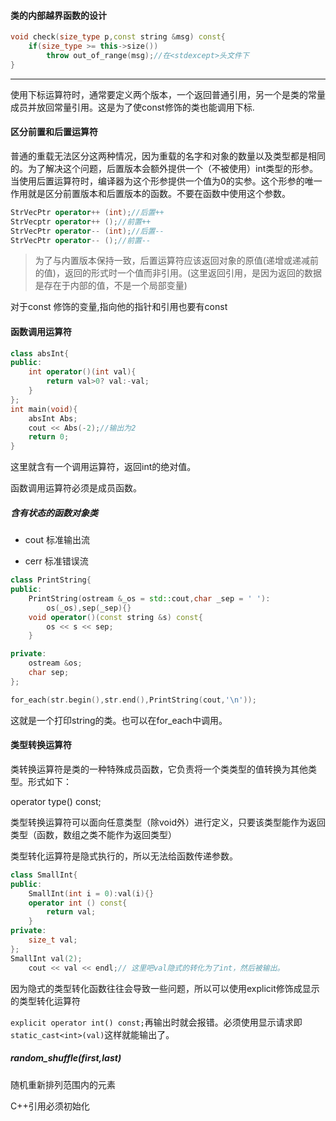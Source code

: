 #### 类的内部越界函数的设计

```cpp
void check(size_type p,const string &msg) const{
	if(size_type >= this->size())
		throw out_of_range(msg);//在<stdexcept>头文件下
}
```
---

使用下标运算符时，通常要定义两个版本，一个返回普通引用，另一个是类的常量成员并放回常量引用。这是为了使const修饰的类也能调用下标.

#### 区分前置和后置运算符

普通的重载无法区分这两种情况，因为重载的名字和对象的数量以及类型都是相同的。为了解决这个问题，后置版本会额外提供一个（不被使用）int类型的形参。当使用后置运算符时，编译器为这个形参提供一个值为0的实参。这个形参的唯一作用就是区分前置版本和后置版本的函数。不要在函数中使用这个参数。

```cpp
StrVecPtr operator++ (int);//后置++
StrVecptr operator++ ();//前置++
StrVecPtr operator-- (int);//后置--
StrVecPtr operator-- ();//前置--
```

> 为了与内置版本保持一致，后置运算符应该返回对象的原值(递增或递减前的值)，返回的形式时一个值而非引用。(这里返回引用，是因为返回的数据是存在于内部的值，不是一个局部变量)

对于const 修饰的变量,指向他的指针和引用也要有const

#### 函数调用运算符

```cpp
class absInt{
public:
    int operator()(int val){
        return val>0? val:-val;
    }
};
int main(void){
    absInt Abs;
    cout << Abs(-2);//输出为2
    return 0;
}
```

这里就含有一个调用运算符，返回int的绝对值。

函数调用运算符必须是成员函数。

##### 含有状态的函数对象类

- cout  标准输出流

- cerr 标准错误流

```cpp
class PrintString{
public:
    PrintString(ostream &_os = std::cout,char _sep = ' '):
        os(_os),sep(_sep){}
    void operator()(const string &s) const{
        os << s << sep;
    }

private:
    ostream &os;
    char sep;
};

for_each(str.begin(),str.end(),PrintString(cout,'\n'));
```

这就是一个打印string的类。也可以在for_each中调用。

#### 类型转换运算符

类转换运算符是类的一种特殊成员函数，它负责将一个类类型的值转换为其他类型。形式如下：

operator type() const;

类型转换运算符可以面向任意类型（除void外）进行定义，只要该类型能作为返回类型（函数，数组之类不能作为返回类型）

类型转化运算符是隐式执行的，所以无法给函数传递参数。

```cpp
class SmallInt{
public:
    SmallInt(int i = 0):val(i){}
    operator int () const{
        return val;
    }
private:
    size_t val;
};
SmallInt val(2);
    cout << val << endl;// 这里吧val隐式的转化为了int，然后被输出。
```

因为隐式的类型转化函数往往会导致一些问题，所以可以使用explicit修饰成显示的类型转化运算符

`explicit operator int() const;`再输出时就会报错。必须使用显示请求即`static_cast<int>(val)`这样就能输出了。

##### random_shuffle(first,last)

随机重新排列范围内的元素

C++引用必须初始化

